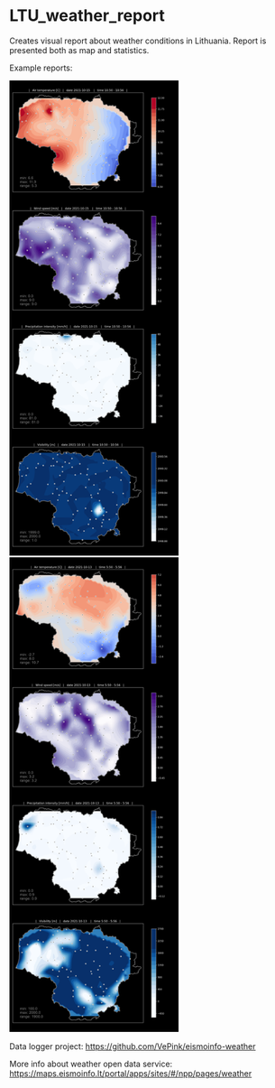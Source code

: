 # LTU_weather_report
Creates visual report about weather conditions in Lithuania. Report is presented both as map and statistics.

Example reports:

<img src="/images/Report_20211015_1100.png" width="300"/>
<img src="/images/Report_20211013_0600.png" width="300"/>



Data logger project:
https://github.com/VePink/eismoinfo-weather

More info about weather open data service: https://maps.eismoinfo.lt/portal/apps/sites/#/npp/pages/weather
